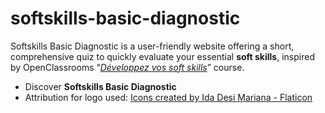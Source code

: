 # softskills-basic-diagnostic

Softskills Basic Diagnostic is a user-friendly website offering a short, comprehensive quiz to quickly evaluate your essential **soft skills**, inspired by OpenClassrooms “*[Développez vos soft skills](https://openclassrooms.com/fr/courses/6692406-developpez-vos-soft-skills)*” course.

 - Discover **Softskills Basic Diagnostic**
 - Attribution for logo used: <a href="https://www.flaticon.com/free-icons/problem-solving"> Icons created by Ida Desi Mariana - Flaticon </a>